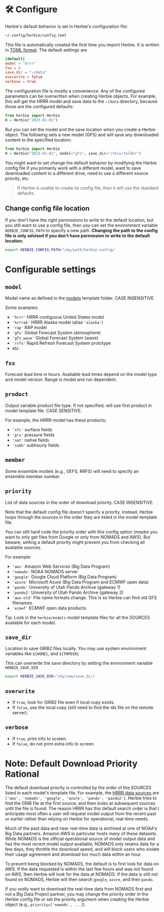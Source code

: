 # 🛠 Configure

Herbie's default behavior is set in Herbie's configuration file:

```bash
~/.config/herbie/config.toml
```

This file is automatically created the first time you import Herbie. It is written in [TOML format](https://toml.io/en/). The default settings are

```toml
[default]
model = "hrrr"
fxx = 0
save_dir = "~/data"
overwrite = false
verbose = true
```

The configuration file is mostly a convenience. Any of the configured parameters can be overwritten when creating Herbie objects. For example, this will get the HRRR model and save data to the `~/data` directory, because those are the configured defaults:

```python
from herbie import Herbie
H = Herbie("2023-01-01")
```

But you can set the model and the save location when you create a Herbie object. The following sets a new model (GFS) and will save any downloaded content to the specified location:

```python
from herbie import Herbie
H = Herbie("2023-01-01", model="gfs", save_dir="/this/folder")
```

You might want to set change the default behavior by modifying the Herbie config file if you primarily work with a different model, want to save downloaded content to a different drive, need to use a different source priority, etc.

> If Herbie is unable to create its config file, then it will use the standard defaults.

## Change config file location

If you don't have the right permissions to write to the default location, but you still want to use a config file, then you can set the environment variable `HERBIE_CONFIG_PATH` to specify a new path. **Changing the path to the config file is only advised if you don't have permission to write to the default location.**

```bash
export HERBIE_CONFIG_PATH="/my/path/herbie-config/
```

# Configurable settings

## `model`

Model name as defined in the [models](https://github.com/blaylockbk/Herbie/tree/main/herbie/models) template folder. CASE INSENSITIVE

Some examples:

- `'hrrr'` HRRR contiguous United States model
- `'hrrrak'` HRRR Alaska model (alias `'alaska'`)
- `'rap'` RAP model
- `'gfs'` Global Forecast System (atmosphere)
- `'gfs_wave'` Global Forecast System (wave)
- `'rrfs'` Rapid Refresh Forecast System prototype
- etc.

## `fxx`

Forecast lead time in hours. Available lead times depend on
the model type and model version. Range is model and run
dependent.

## `product`

Output variable product file type. If not specified, will
use first product in model template file. CASE SENSITIVE.

For example, the HRRR model has these products:

- `'sfc'` surface fields
- `'prs'` pressure fields
- `'nat'` native fields
- `'subh'` subhourly fields

## `member`

Some ensemble models (e.g., GEFS, RRFS) will need to specify an ensemble member number.

## `priority`

List of data sources in the order of download priority. CASE INSENSITIVE.

Note that the default config file doesn't specify a priority. Instead, Herbie loops through the sources in the order they are listed in the model template file.

You can still hard code the priority order with this config option (maybe you want to only get files from Google or only from NOMADS and AWS). But beware; setting a default priority might prevent you from checking all available sources.

For example:

- `'aws'` Amazon Web Services (Big Data Program)
- `'nomads'` NOAA NOMADS server
- `'google'` Google Cloud Platform (Big Data Program)
- `'azure'` Microsoft Azure (Big Data Program and ECMWF open data)
- `'pando'` University of Utah Pando Archive (gateway 1)
- `'pando2'` University of Utah Pando Archive (gateway 2)
- `'aws-old'` File name formats change. This is so Herbie can find old GFS filenames.
- `'ecmwf'` ECMWF open data products

Tip: Look in the `herbie/models` model template files for all the SOURCES available for each model.

## `save_dir`

Location to save GRIB2 files locally. You may use system environment variables like `${HOME}`, and `${TMPDIR}`

This can overwrite the save directory by setting the environment variable `HERBIE_SAVE_DIR`

```bash
export HERBIE_SAVE_DIR="/my/new/save_dir/
```

## `overwrite`

- If `true`, look for GRIB2 file even if local copy exists.
- If `false`, use the local copy (still need to find the idx file on the remote server).

## `verbose`

- If `true`, print info to screen.
- If `false`, do not print extra info to screen.

# Note: Default Download Priority Rational

The default download priority is controlled by the order of the SOURCES listed in each model's template file. For example, the [HRRR data sources](https://github.com/blaylockbk/Herbie/blob/main/herbie/models/hrrr.py) are `['aws', 'nomads', 'google', 'azure', 'pando', 'pando2']`. Herbie tries to find the GRIB file at the first source, and then looks at subsequent sources until the file is found. The reason HRRR has this default search order is that I anticipate most often a user will request model output from the recent past or earlier rather than relying on Herbie for operational, real-time needs.

Much of the past data and near real-time data is archived at one of NOAA's Big Data partners. Amazon AWS in particular hosts many of these datasets. While NOMADS is the official operational source of model output data and has the most recent model output available, NOMADS only retains data for a few days, they throttle the download speed, and will block users who violate their usage agreement and download too much data within an hour.

To prevent being blocked by NOMADS, the default is to first look for data on AWS. If the data requested is within the last few hours and was not found on AWS, then Herbie will look for the data at NOMADS. If the data is still not found on NOMADS, Herbie will then search `google`, `azure`, and then `pando`.

If you _really_ want to download the real-time data from NOMADS first and not a Big Data Project partner, you may change the priority order in the Herbie config file or set the priority argument when creating the Herbie object (e.g., `priority=['nomads', ...]`).
